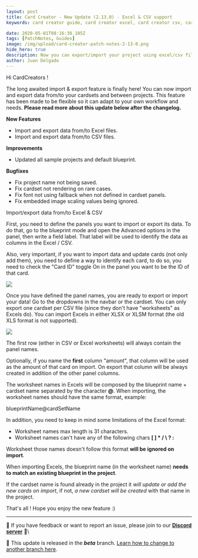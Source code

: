 ```yaml
---
layout: post
title: Card Creator - New Update (2.13.0) - Excel & CSV support
keywords: card creator guide, card creator excel, card creator csv, card creator tutorial

date: 2020-05-01T08:16:38.105Z
tags: [PatchNotes, Guides]
image: /img/upload/card-creator-patch-notes-2-13-0.png
hide_hero: true
description: Now you can export/import your project using excel/csv files
author: Juan Delgado
---
```

Hi CardCreators !

The long awaited import & export feature is finally here! You can now import and export data from/to your cardsets and between projects. This feature has been made to be flexible so it can adapt to your own workflow and needs. **Please read more about this update below after the changelog.**

**New Features**

* Import and export data from/to Excel files.
* Import and export data from/to CSV files.

**Improvements**

* Updated all sample projects and default blueprint.

**Bugfixes**

* Fix project name not being saved.
* Fix cardset not rendering on rare cases.
* Fix font not using fallback when not defined in cardset panels.
* Fix embedded image scaling values being ignored.

Import/export data from/to Excel & CSV


First, you need to define the panels you want to import or export its data. To do that, go to the blueprint mode and open the Advanced options in the panel, then write a field label. That label will be used to identify the data as columns in the Excel / CSV.

Also, very important, if you want to import data and update cards (not only add them), you need to define a way to identify each card, to do so, you need to check the "Card ID" toggle On in the panel you want to be the ID of that card.

![](https://cdn.cloudflare.steamstatic.com/steamcommunity/public/images/clans/28448748/b214491af6d8a4624b31a3dfd094d4fe833bdec0.png)

Once you have defined the panel names, you are ready to export or import your data! Go to the dropdowns in the navbar or the cardset. You can only export one cardset per CSV file (since they don't have "worksheets" as Excels do). You can import Excels in either XLSX or XLSM format (the old XLS format is not supported).

![](https://cdn.cloudflare.steamstatic.com/steamcommunity/public/images/clans/28448748/0894a35c391feff5be6bd40e5c33bffc4de01640.png)

The first row (either in CSV or Excel worksheets) will always contain the panel names.

Optionally, if you name the **first** column "amount", that column will be used as the amount of that card on import. On export that column will be always created in addition of the other panel columns.

The worksheet names in Excels will be composed by the blueprint name + cardset name separated by the character **@**. When importing, the worksheet names should have the same format, example:

blueprintName@cardSetName

In addition, you need to keep in mind some limitations of the Excel format:

* Worksheet names max length is 31 characters.
* Worksheet names can't have any of the following chars **\[ ] * / \ ? :**


Worksheet those names doesn't follow this format **will be ignored on import**.

When importing Excels, the blueprint name (in the worksheet name) **needs to match an existing blueprint in the project**.

If the cardset name is found already in the project it *will update or add the new cards on import*, if not, *a new cardset will be created* with that name in the project.

That's all ! Hope you enjoy the new feature :)


---

📌 If you have feedback or want to report an issue, please join to our **[Discord server](http://discord.gg/pixelatto)** 💬\

📌 This update is released in the ***beta*** branch. [Learn how to change to another branch here](/blog/beta-and-legacy-versions).